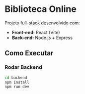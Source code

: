 # Biblioteca Online

Projeto full-stack desenvolvido com:

- **Front-end:** React (Vite)
- **Back-end:** Node.js + Express

## Como Executar

### Rodar Backend

```bash
cd backend
npm install
npm run dev
```
